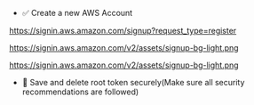 - ✅ Create a new AWS Account

https://signin.aws.amazon.com/signup?request_type=register

https://signin.aws.amazon.com/v2/assets/signup-bg-light.png

https://signin.aws.amazon.com/v2/assets/signup-bg-light.png


- 🔐 Save and delete root token securely(Make sure all security recommendations are followed)


